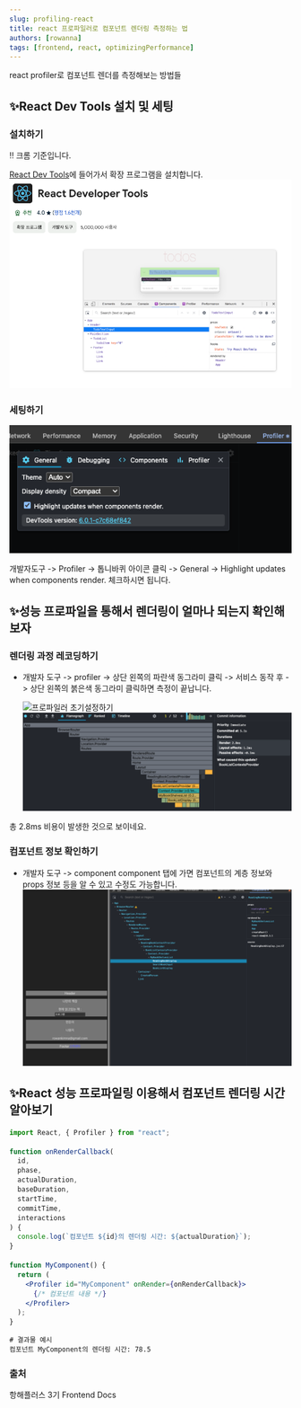 ```yaml
---
slug: profiling-react
title: react 프로파일러로 컴포넌트 렌더링 측정하는 법
authors: [rowanna]
tags: [frontend, react, optimizingPerformance]
---
```


react profiler로 컴포넌트 렌더를 측정해보는 방법들

<!-- truncate -->

## ✨React Dev Tools 설치 및 세팅

### 설치하기

‼️ 크롬 기준입니다.

[React Dev Tools](https://chromewebstore.google.com/detail/react-developer-tools/fmkadmapgofadopljbjfkapdkoienihi?hl=ko)에 들어가서 확장 프로그램을 설치합니다.
![alt text](image-1.png)

### 세팅하기

![프로파일러 초기설정하기](image.png)

개발자도구 -> Profiler -> 톱니바퀴 아이콘 클릭 -> General -> Highlight updates when components render. 체크하시면 됩니다.

## ✨성능 프로파일을 통해서 렌더링이 얼마나 되는지 확인해보자

### 렌더링 과정 레코딩하기

- 개발자 도구 -> profiler -> 상단 왼쪽의 파란색 동그라미 클릭 -> 서비스 동작 후 -> 상단 왼쪽의 붉은색 동그라미 클릭하면 측정이 끝납니다.

  ![프로파일러 초기설정하기](video.gif)
  ![alt text](image-3.png)

총 2.8ms 비용이 발생한 것으로 보이네요.

### 컴포넌트 정보 확인하기

- 개발자 도구 -> component
  component 탭에 가면 컴포넌트의 계층 정보와 props 정보 등을 알 수 있고 수정도 가능합니다.
  ![alt text](image-2.png)

## ✨React 성능 프로파일링 이용해서 컴포넌트 렌더링 시간 알아보기

```jsx
import React, { Profiler } from "react";

function onRenderCallback(
  id,
  phase,
  actualDuration,
  baseDuration,
  startTime,
  commitTime,
  interactions
) {
  console.log(`컴포넌트 ${id}의 렌더링 시간: ${actualDuration}`);
}

function MyComponent() {
  return (
    <Profiler id="MyComponent" onRender={onRenderCallback}>
      {/* 컴포넌트 내용 */}
    </Profiler>
  );
}
```

```text
# 결과물 예시
컴포넌트 MyComponent의 렌더링 시간: 78.5
```

### 출처

항해플러스 3기 Frontend Docs
